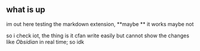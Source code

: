 ## what is up
im out here testing the markdown extension, **maybe ** it works maybe not

so i check iot, the thing is it cfan write easily but cannot show the changes like _Obsidian_ in real time;
so idk